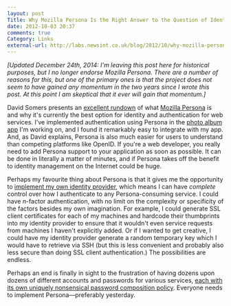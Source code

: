 ```yaml
---
layout: post
Title: Why Mozilla Persona Is the Right Answer to the Question of Identity
date: 2012-10-03 20:37
comments: true
Category: Links
external-url: http://labs.newsint.co.uk/blog/2012/10/why-mozilla-persona-is-the-right-answer-to-the-question-of-identity/
---
```


_[Updated December 24th, 2014: I'm leaving this post here for historical
purposes, but I no longer endorse Mozilla Persona. There are a number of reasons
for this, but one of the primary ones is that the project does not seem to have
gained any momentum in the two years since I wrote this post. At this point I am
skeptical that it ever will gain that momentum.]_

David Somers presents an
[excellent rundown](http://labs.newsint.co.uk/blog/2012/10/why-mozilla-persona-is-the-right-answer-to-the-question-of-identity/)
of what
[Mozilla Persona](http://www.mozilla.org/en-US/persona/) is and why it's
currently the best option for identity and authentication for web services. I've
implemented authentication using Persona in the
[photo album app](http://blog.mlindgren.ca/entry/2012/09/14/social-networks-and-content-ownership/)
I'm working on, and I found it remarkably easy to integrate with my app. And, as
David explains, Persona is also much easier for users to understand than
competing platforms like OpenID. If you're a web developer, you really need to
add Persona support to your application as soon as
possible. It can be done in literally a matter of minutes, and if Persona takes
off the benefit to identity management on the Internet could be huge.

Perhaps my favourite thing about Persona is that it gives me the opportunity to
[implement my own identity provider](https://developer.mozilla.org/en-US/docs/Persona/Implementing_a_Persona_IdP),
which means I can have *complete* control over how I authenticate to any
Persona-consuming service. I could have *n*-factor authentication, with no limit
on the complexity or specificity of the factors besides my own imagination. For
example, I could generate SSL client certificates for each of my machines and
hardcode their thumbprints into my identity provider to ensure that it wouldn't
even service requests from machines I haven't explicitly added.  Or if I wanted
to get creative, I could have my identity provider generate a random temporary
key which I would have to retrieve via SSH (but this is less convenient and
probably also less secure than doing SSL client authentication.) The
possibilities are endless.

Perhaps an end is finally in sight to the frustration of having dozens upon
dozens of different accounts and passwords for various services,
[each with its own uniquely nonsensical password composition policy](http://me.veekun.com/blog/2011/12/04/fuck-passwords/).  Everyone needs to implement Persona&mdash;preferably yesterday.
